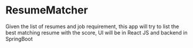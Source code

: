 # ResumeMatcher
Given the list of resumes and job requirement, this app will try to list the best matching resume with the score, UI will be in React JS and backend in SpringBoot
